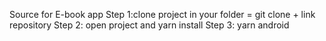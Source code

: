 Source for E-book app
Step 1:clone project in your folder = git clone + link repository
Step 2: open project and yarn install
Step 3: yarn android
